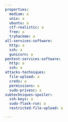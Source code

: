 ```yaml
---
properties:
  medium: a
  unix: a
  ubuntu: a
  ctf-realistic: a
  free: a
  tryhackme: a
all-services-software:
  http: a
  ssh: a
  gunicorn: a
pentest-services-software:
  http: a
  ssh: a
attacks-techniques:
  file-upload: a
  creds: a
  permissions: a
  sudo-privesc: a
subtechniques-spoiler:
  ssh-keys: a
  sudo-flask-run: a
  restricted-file-upload: a

---
```

